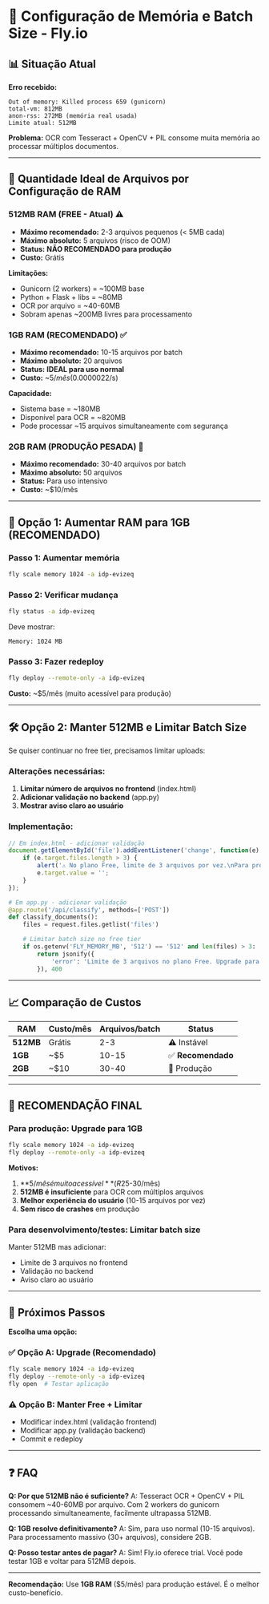 # 🧠 Configuração de Memória e Batch Size - Fly.io

## 📊 Situação Atual

**Erro recebido:**
```
Out of memory: Killed process 659 (gunicorn)
total-vm: 812MB
anon-rss: 272MB (memória real usada)
Limite atual: 512MB
```

**Problema:** OCR com Tesseract + OpenCV + PIL consome muita memória ao processar múltiplos documentos.

---

## 🎯 Quantidade Ideal de Arquivos por Configuração de RAM

### **512MB RAM (FREE - Atual)** ⚠️
- **Máximo recomendado:** 2-3 arquivos pequenos (< 5MB cada)
- **Máximo absoluto:** 5 arquivos (risco de OOM)
- **Status:** **NÃO RECOMENDADO para produção**
- **Custo:** Grátis

**Limitações:**
- Gunicorn (2 workers) = ~100MB base
- Python + Flask + libs = ~80MB
- OCR por arquivo = ~40-60MB
- Sobram apenas ~200MB livres para processamento

### **1GB RAM (RECOMENDADO)** ✅
- **Máximo recomendado:** 10-15 arquivos por batch
- **Máximo absoluto:** 20 arquivos
- **Status:** **IDEAL para uso normal**
- **Custo:** ~$5/mês ($0.0000022/s)

**Capacidade:**
- Sistema base = ~180MB
- Disponível para OCR = ~820MB
- Pode processar ~15 arquivos simultaneamente com segurança

### **2GB RAM (PRODUÇÃO PESADA)** 🚀
- **Máximo recomendado:** 30-40 arquivos por batch
- **Máximo absoluto:** 50 arquivos
- **Status:** Para uso intensivo
- **Custo:** ~$10/mês

---

## 🔧 Opção 1: Aumentar RAM para 1GB (RECOMENDADO)

### **Passo 1: Aumentar memória**

```bash
fly scale memory 1024 -a idp-evizeq
```

### **Passo 2: Verificar mudança**

```bash
fly status -a idp-evizeq
```

Deve mostrar:
```
Memory: 1024 MB
```

### **Passo 3: Fazer redeploy**

```bash
fly deploy --remote-only -a idp-evizeq
```

**Custo:** ~$5/mês (muito acessível para produção)

---

## 🛠️ Opção 2: Manter 512MB e Limitar Batch Size

Se quiser continuar no free tier, precisamos limitar uploads:

### **Alterações necessárias:**

1. **Limitar número de arquivos no frontend** (index.html)
2. **Adicionar validação no backend** (app.py)
3. **Mostrar aviso claro ao usuário**

### **Implementação:**

```javascript
// Em index.html - adicionar validação
document.getElementById('file').addEventListener('change', function(e) {
    if (e.target.files.length > 3) {
        alert('⚠️ No plano Free, limite de 3 arquivos por vez.\nPara processar mais, considere upgrade para 1GB RAM.');
        e.target.value = '';
    }
});
```

```python
# Em app.py - adicionar validação
@app.route('/api/classify', methods=['POST'])
def classify_documents():
    files = request.files.getlist('files')

    # Limitar batch size no free tier
    if os.getenv('FLY_MEMORY_MB', '512') == '512' and len(files) > 3:
        return jsonify({
            'error': 'Limite de 3 arquivos no plano Free. Upgrade para 1GB RAM para processar mais.'
        }), 400
```

---

## 📈 Comparação de Custos

| RAM | Custo/mês | Arquivos/batch | Status |
|-----|-----------|----------------|---------|
| **512MB** | Grátis | 2-3 | ⚠️ Instável |
| **1GB** | ~$5 | 10-15 | ✅ **Recomendado** |
| **2GB** | ~$10 | 30-40 | 🚀 Produção |

---

## 🎯 RECOMENDAÇÃO FINAL

### **Para produção: Upgrade para 1GB**

```bash
fly scale memory 1024 -a idp-evizeq
fly deploy --remote-only -a idp-evizeq
```

**Motivos:**
1. **$5/mês é muito acessível** (R$25-30/mês)
2. **512MB é insuficiente** para OCR com múltiplos arquivos
3. **Melhor experiência do usuário** (10-15 arquivos por vez)
4. **Sem risco de crashes** em produção

### **Para desenvolvimento/testes: Limitar batch size**

Manter 512MB mas adicionar:
- Limite de 3 arquivos no frontend
- Validação no backend
- Aviso claro ao usuário

---

## 📝 Próximos Passos

**Escolha uma opção:**

### ✅ Opção A: Upgrade (Recomendado)
```bash
fly scale memory 1024 -a idp-evizeq
fly deploy --remote-only -a idp-evizeq
fly open  # Testar aplicação
```

### ⚠️ Opção B: Manter Free + Limitar
- Modificar index.html (validação frontend)
- Modificar app.py (validação backend)
- Commit e redeploy

---

## ❓ FAQ

**Q: Por que 512MB não é suficiente?**
A: Tesseract OCR + OpenCV + PIL consomem ~40-60MB por arquivo. Com 2 workers do gunicorn processando simultaneamente, facilmente ultrapassa 512MB.

**Q: 1GB resolve definitivamente?**
A: Sim, para uso normal (10-15 arquivos). Para processamento massivo (30+ arquivos), considere 2GB.

**Q: Posso testar antes de pagar?**
A: Sim! Fly.io oferece trial. Você pode testar 1GB e voltar para 512MB depois.

---

**Recomendação:** Use **1GB RAM** ($5/mês) para produção estável. É o melhor custo-benefício.
